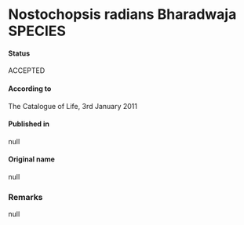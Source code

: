 # Nostochopsis radians Bharadwaja SPECIES

#### Status
ACCEPTED

#### According to
The Catalogue of Life, 3rd January 2011

#### Published in
null

#### Original name
null

### Remarks
null